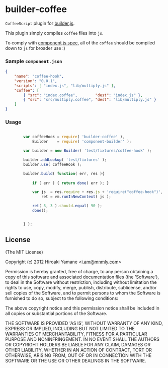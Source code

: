 builder-coffee
=====================

`CoffeeScript` plugin for [builder.js].

This plugin simply compiles `coffee` files into `js`.

To comply with [component.js spec], all of the `coffee` should be compiled down to `js` for broader use :)

[builder.js]: https://github.com/component/builder.js
[component.js spec]: https://github.com/component/component/wiki/Spec


### Sample `component.json`

```json
{
    "name": "coffee-hook",
    "version": "0.0.1",
    "scripts": [ "index.js", "lib/multiply.js" ],
    "coffee": [
        { "src": "index.coffee",        "dest": "index.js" },
        { "src": "src/multiply.coffee", "dest": "lib/multiply.js" }
    ]
}
```

### Usage

```javascript

        var coffeeHook = require( 'builder-coffee' ),
            Builder    = require( 'component-builder' );

        var builder = new Builder( 'test/fixtures/coffee-hook' );

        builder.addLookup( 'test/fixtures' );
        builder.use( coffeeHook );

        builder.build( function( err, res ){
            
            if ( err ) { return done( err ); }

            var js  = res.require + res.js + 'require("coffee-hook")',
                ret = vm.runInNewContext( js );

            ret( 3, 3 ).should.equal( 90 );
            done();


        } );
```


## License

(The MIT License)

Copyright (c) 2012 Hiroaki Yamane &lt;i.am@mnmly.com&gt;

Permission is hereby granted, free of charge, to any person obtaining
a copy of this software and associated documentation files (the
'Software'), to deal in the Software without restriction, including
without limitation the rights to use, copy, modify, merge, publish,
distribute, sublicense, and/or sell copies of the Software, and to
permit persons to whom the Software is furnished to do so, subject to
the following conditions:

The above copyright notice and this permission notice shall be
included in all copies or substantial portions of the Software.

THE SOFTWARE IS PROVIDED 'AS IS', WITHOUT WARRANTY OF ANY KIND,
EXPRESS OR IMPLIED, INCLUDING BUT NOT LIMITED TO THE WARRANTIES OF
MERCHANTABILITY, FITNESS FOR A PARTICULAR PURPOSE AND NONINFRINGEMENT.
IN NO EVENT SHALL THE AUTHORS OR COPYRIGHT HOLDERS BE LIABLE FOR ANY
CLAIM, DAMAGES OR OTHER LIABILITY, WHETHER IN AN ACTION OF CONTRACT,
TORT OR OTHERWISE, ARISING FROM, OUT OF OR IN CONNECTION WITH THE
SOFTWARE OR THE USE OR OTHER DEALINGS IN THE SOFTWARE.
